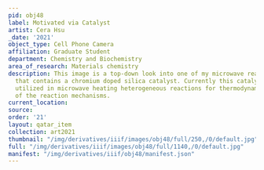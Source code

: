 ```yaml
---
pid: obj48
label: Motivated via Catalyst
artist: Cera Hsu
_date: '2021'
object_type: Cell Phone Camera
affiliation: Graduate Student
department: Chemistry and Biochemistry
area_of_research: Materials chemistry
description: This image is a top-down look into one of my microwave reactor cells
  that contains a chromium doped silica catalyst. Currently this catalyst is being
  utilized in microwave heating heterogeneous reactions for thermodynamic studies
  of the reaction mechanisms.
current_location: 
source: 
order: '21'
layout: qatar_item
collection: art2021
thumbnail: "/img/derivatives/iiif/images/obj48/full/250,/0/default.jpg"
full: "/img/derivatives/iiif/images/obj48/full/1140,/0/default.jpg"
manifest: "/img/derivatives/iiif/obj48/manifest.json"
---
```

